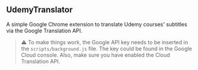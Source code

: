## UdemyTranslator

A simple Google Chrome extension to translate Udemy courses' subtitles via the Google Translation API.

> :warning: To make things work, the Google API key needs to be inserted in the `scripts/background.js` file. The key could be found in the Google Cloud console. Also, make sure you have enabled the Cloud Translation API.
